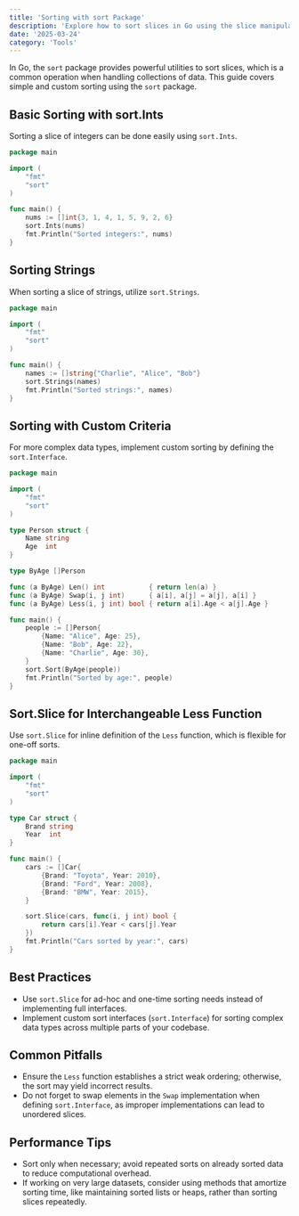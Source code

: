 ```yaml
---
title: 'Sorting with sort Package'
description: 'Explore how to sort slices in Go using the slice manipulation capabilities of the sort package.'
date: '2025-03-24'
category: 'Tools'
---
```


In Go, the `sort` package provides powerful utilities to sort slices, which is a common operation when handling collections of data. This guide covers simple and custom sorting using the `sort` package.

## Basic Sorting with sort.Ints

Sorting a slice of integers can be done easily using `sort.Ints`.

```go
package main

import (
	"fmt"
	"sort"
)

func main() {
	nums := []int{3, 1, 4, 1, 5, 9, 2, 6}
	sort.Ints(nums)
	fmt.Println("Sorted integers:", nums)
}
```

## Sorting Strings

When sorting a slice of strings, utilize `sort.Strings`.

```go
package main

import (
	"fmt"
	"sort"
)

func main() {
	names := []string{"Charlie", "Alice", "Bob"}
	sort.Strings(names)
	fmt.Println("Sorted strings:", names)
}
```

## Sorting with Custom Criteria

For more complex data types, implement custom sorting by defining the `sort.Interface`.

```go
package main

import (
	"fmt"
	"sort"
)

type Person struct {
	Name string
	Age  int
}

type ByAge []Person

func (a ByAge) Len() int           { return len(a) }
func (a ByAge) Swap(i, j int)      { a[i], a[j] = a[j], a[i] }
func (a ByAge) Less(i, j int) bool { return a[i].Age < a[j].Age }

func main() {
	people := []Person{
		{Name: "Alice", Age: 25},
		{Name: "Bob", Age: 22},
		{Name: "Charlie", Age: 30},
	}
	sort.Sort(ByAge(people))
	fmt.Println("Sorted by age:", people)
}
```

## Sort.Slice for Interchangeable Less Function

Use `sort.Slice` for inline definition of the `Less` function, which is flexible for one-off sorts.

```go
package main

import (
	"fmt"
	"sort"
)

type Car struct {
	Brand string
	Year  int
}

func main() {
	cars := []Car{
		{Brand: "Toyota", Year: 2010},
		{Brand: "Ford", Year: 2008},
		{Brand: "BMW", Year: 2015},
	}

	sort.Slice(cars, func(i, j int) bool {
		return cars[i].Year < cars[j].Year
	})
	fmt.Println("Cars sorted by year:", cars)
}
```

## Best Practices

- Use `sort.Slice` for ad-hoc and one-time sorting needs instead of implementing full interfaces.
- Implement custom sort interfaces (`sort.Interface`) for sorting complex data types across multiple parts of your codebase.

## Common Pitfalls

- Ensure the `Less` function establishes a strict weak ordering; otherwise, the sort may yield incorrect results.
- Do not forget to swap elements in the `Swap` implementation when defining `sort.Interface`, as improper implementations can lead to unordered slices.

## Performance Tips

- Sort only when necessary; avoid repeated sorts on already sorted data to reduce computational overhead.
- If working on very large datasets, consider using methods that amortize sorting time, like maintaining sorted lists or heaps, rather than sorting slices repeatedly.